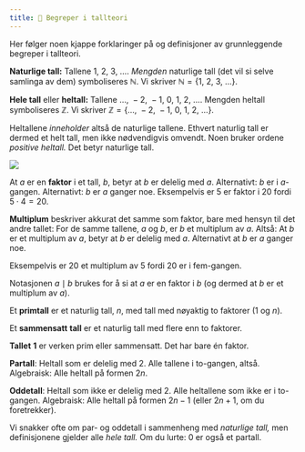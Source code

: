 ```yaml
---
title: 📄 Begreper i tallteori
---
```


Her følger noen kjappe forklaringer på og definisjoner av grunnleggende
begreper i tallteori.

**Naturlige tall:** Tallene $1,\ 2,\ 3,\ \ldots$. *Mengden* naturlige
tall (det vil si selve samlinga av dem) symboliseres $\mathbb{N}$. Vi
skriver $\mathbb{N} = \{ 1,\ 2,\ 3,\ \ldots\}$.

**Hele tall** eller **heltall:** Tallene
$\ldots,\  - 2,\  - 1,\ 0,\ 1,\ 2,\ \ldots$. Mengden heltall
symboliseres $\mathbb{Z}$. Vi skriver
$\mathbb{Z} = \{\ldots,\  - 2,\  - 1,\ 0,\ 1,\ 2,\ \ldots\}$.

Heltallene *inneholder* altså de naturlige tallene. Ethvert naturlig tall er dermed et helt tall, men ikke nødvendigvis omvendt. Noen bruker ordene *positive heltall.* Det betyr naturlige tall.

![](Files/media/image2.png)

At $a$ er en **faktor** i et tall, $b$, betyr at $b$ er delelig med $a$. Alternativt: $b$ er i $a$-gangen. Alternativt: $b$ er $a$ ganger noe. Eksempelvis er $5$ er faktor i $20$ fordi $5 \cdot 4 = 20$.

**Multiplum** beskriver akkurat det samme som faktor, bare med hensyn til det andre tallet: For de samme tallene, $a$ og $b$, er $b$ et multiplum av $a$. Altså: At $b$ er et multiplum av $a$, betyr at $b$ er delelig med $a$. Alternativt at $b$ er $a$ ganger noe. 

Eksempelvis er $20$ et multiplum av $5$ fordi $20$ er i fem-gangen.

Notasjonen $a \mid b$ brukes for å si at $a$ er en faktor i $b$ (og dermed at $b$ er et multiplum av $a$).

Et **primtall** er et naturlig tall, $n$, med tall med nøyaktig to faktorer ($1$ og $n$).

Et **sammensatt** **tall** er et naturlig tall med flere enn to faktorer.

**Tallet** $\mathbf{1}$ er verken prim eller sammensatt. Det har bare én faktor.

**Partall**: Heltall som er delelig med $2$. Alle tallene i to-gangen, altså. Algebraisk: Alle heltall på formen $2n$.

**Oddetall**: Heltall som ikke er delelig med $2$. Alle heltallene som ikke er i to-gangen. Algebraisk: Alle heltall på formen $2n - 1$ (eller $2n + 1$, om du foretrekker).

Vi snakker ofte om par- og oddetall i sammenheng med *naturlige tall,* men definisjonene gjelder alle *hele tall.* Om du lurte: $0$ er også et partall.